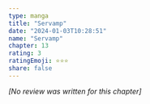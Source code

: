 ```yaml
---
type: manga
title: "Servamp"
date: "2024-01-03T10:28:51"
name: "Servamp"
chapter: 13
rating: 3
ratingEmoji: ⭐️⭐️⭐️
share: false
---
```


_[No review was written for this chapter]_
